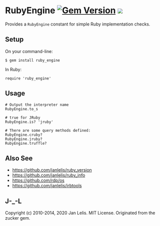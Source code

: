# RubyEngine [<img src="https://badge.fury.io/rb/ruby_engine.svg" alt="Gem Version" />](https://badge.fury.io/rb/ruby_engine) [<img src="https://github.com/janlelis/ruby_engine/workflows/Test/badge.svg" />](https://github.com/janlelis/ruby_engine/actions?query=workflow%3ATest)

Provides a `RubyEngine` constant for simple Ruby implementation checks.

## Setup

On your command-line:

    $ gem install ruby_engine

In Ruby:

    require 'ruby_engine'

## Usage

    # Output the interpreter name
    RubyEngine.to_s

    # true for JRuby
    RubyEngine.is? 'jruby'

    # There are some query methods defined:
    RubyEngine.cruby?
    RubyEngine.jruby?
    RubyEngine.truffle?

## Also See

- https://github.com/janlelis/ruby_version
- https://github.com/janlelis/ruby_info
- https://github.com/rdp/os
- https://github.com/janlelis/irbtools

## J-_-L

Copyright (c) 2010-2014, 2020 Jan Lelis. MIT License. Originated from the
zucker gem.

